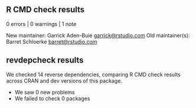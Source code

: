 ## R CMD check results

0 errors | 0 warnings | 1 note

New maintainer: Garrick Aden-Buie <garrick@rstudio.com>
Old maintainer(s): Barret Schloerke <barret@rstudio.com>

## revdepcheck results

We checked 14 reverse dependencies, comparing R CMD check results across CRAN and dev versions of this package.

* We saw 0 new problems
* We failed to check 0 packages
